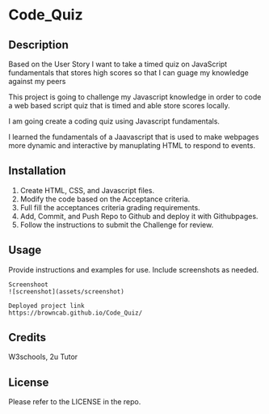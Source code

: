 # Code_Quiz

## Description
Based on the User Story I want to take a timed quiz on JavaScript fundamentals that stores high scores so that I can guage my knowledge against my peers

This project is going to challenge my Javascript knowledge in order to code a web based script quiz that is timed and able store scores locally.

I am going create a coding quiz using Javascript fundamentals.

I learned the fundamentals of a Jaavascript that is used to make webpages more dynamic and interactive by manuplating HTML to respond to events.

## Installation
1. Create HTML, CSS, and Javascript files.
2. Modify the code based on the Acceptance criteria.
3. Full fill the acceptances criteria grading requirements.
4. Add, Commit, and Push Repo to Github and deploy it with Githubpages.
5. Follow the instructions to submit the Challenge for review.

## Usage
Provide instructions and examples for use. Include screenshots as needed. 

    
    Screenshoot
    ![screenshot](assets/screenshot)

    Deployed project link
    https://browncab.github.io/Code_Quiz/

    

## Credits
W3schools, 2u Tutor

## License
Please refer to the LICENSE in the repo.